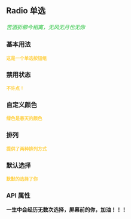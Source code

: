 ## Radio 单选

<h5 style="color: #66d476">苦酒折柳今相离，无风无月也无你</h5>

<script setup>
    import BasicDemo from '../demo/basic_demo.vue'
    import DisabledDemo from '../demo/disabled_demo.vue'
    import DefaultPoint from '../demo/default_point_demo.vue'
    import CustomColor from '../demo/custom_color_demo.vue'
    import ArrayDemo from '../demo/array_demo.vue'
    import preview from '../../../src/components/preview.vue'
</script>

### 基本用法

<p style="color: #ffcf3f; font-size: 12px; font-weight: 900;">这是一个单选按钮组</p>
<BasicDemo />
<preview comp="radio" demo="basic_demo"/>

### 禁用状态

<p style="color: #ffcf3f; font-size: 12px; font-weight: 900;">不许点！</p>
<DisabledDemo />
<preview comp="radio" demo="disabled_demo"/>

### 自定义颜色

<p style="color: #ffcf3f; font-size: 12px; font-weight: 900;">绿色是春天的颜色</p>
<CustomColor />
<preview comp="radio" demo="custom_color_demo"/>

### 排列

<p style="color: #ffcf3f; font-size: 12px; font-weight: 900;">提供了两种排列方式</p>
<ArrayDemo />
<preview comp="radio" demo="array_demo"/>

### 默认选择

<p style="color: #ffcf3f; font-size: 12px; font-weight: 900;">默默的选择了你</p>
<DefaultPoint />
<preview comp="radio" demo="default_point_demo"/>

<!-- API表格 -->

### API 属性

<p style="color: var(--color-success); font-size: 14px; font-weight: 900;">一生中会经历无数次选择，屏幕前的你，加油！！！</p>
<script setup>
    import ApiTable from '../../../src/components/api_table.vue'
    const data = {
        columns: [
            {
                title: '名称'
            },
            {
                title: '类型'
            },
            {
                title: '默认值'
            },
            {
                title: '说明'
            }
        ],
        item: [
            {
                name: 'options',
                type: 'Array',
                default: '[]',
                explain: '单选的选项数据'
            },
            {
                name: 'inline',
                type: 'Boolean',
                default: 'false | true',
                explain: '排列方式属性'
            },
            {
                name: 'filed-label',
                type: 'String',
                default: 'label',
                explain: '选项属性名'
            },
            {
                name: 'filed-value',
                type: 'String',
                default: 'value',
                explain: '选项数据名'
            },
            {
                name: 'custom-color',
                type: 'String',
                default: '#ffcf3f',
                explain: '选中的颜色'
            },
            {
                name: 'radio-index',
                type: 'Number',
                default: '-1',
                explain: '默认选中'
            },
        ]
  }
</script>
<ApiTable :data="data" />
